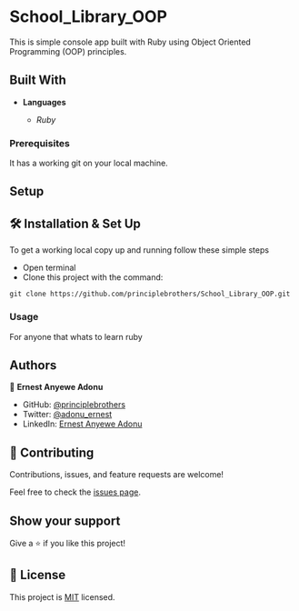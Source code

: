 # School_Library_OOP

This is simple console app built with Ruby using Object Oriented Programming (OOP) principles.

## Built With

- **Languages**

  - *Ruby*

### Prerequisites

It has a working git on your local machine.

## Setup

## 🛠 Installation & Set Up

To get a working local copy up and running follow these simple steps

- Open terminal
- Clone this project with the command:

```
git clone https://github.com/principlebrothers/School_Library_OOP.git

```

### Usage

For anyone that whats to learn ruby

## Authors

👤 **Ernest Anyewe Adonu**

- GitHub: [@principlebrothers](https://github.com/principlebrothers)
- Twitter: [@adonu_ernest](https://twitter.com/adonu_ernest)
- LinkedIn: [Ernest Anyewe Adonu](www.linkedin.com/in/ernest-anyewe-adonu)

## 🤝 Contributing

Contributions, issues, and feature requests are welcome!

Feel free to check the [issues page](../../issues/).

## Show your support

Give a ⭐️ if you like this project!

## 📝 License

This project is [MIT](./MIT.md) licensed.

